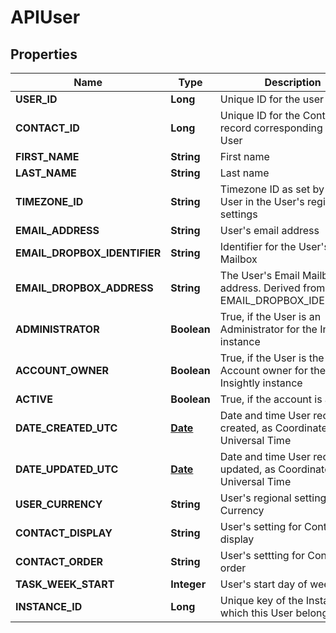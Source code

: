 
# APIUser

## Properties
Name | Type | Description | Notes
------------ | ------------- | ------------- | -------------
**USER_ID** | **Long** | Unique ID for the user record |  [optional]
**CONTACT_ID** | **Long** | Unique ID for the Contact record corresponding to the User |  [optional]
**FIRST_NAME** | **String** | First name |  [optional]
**LAST_NAME** | **String** | Last name |  [optional]
**TIMEZONE_ID** | **String** | Timezone ID as set by the User in the User&#39;s regional settings |  [optional]
**EMAIL_ADDRESS** | **String** | User&#39;s email address |  [optional]
**EMAIL_DROPBOX_IDENTIFIER** | **String** | Identifier for the User&#39;s Email Mailbox |  [optional]
**EMAIL_DROPBOX_ADDRESS** | **String** | The User&#39;s Email Mailbox address. Derived from the EMAIL_DROPBOX_IDENTIFIER. |  [optional]
**ADMINISTRATOR** | **Boolean** | True, if the User is an Administrator for the Insightly instance |  [optional]
**ACCOUNT_OWNER** | **Boolean** | True, if the User is the Account owner for the Insightly instance |  [optional]
**ACTIVE** | **Boolean** | True, if the account is active |  [optional]
**DATE_CREATED_UTC** | [**Date**](Date.md) | Date and time User record created, as Coordinated Universal Time |  [optional]
**DATE_UPDATED_UTC** | [**Date**](Date.md) | Date and time User record updated, as Coordinated Universal Time |  [optional]
**USER_CURRENCY** | **String** | User&#39;s regional setting for Currency |  [optional]
**CONTACT_DISPLAY** | **String** | User&#39;s setting for Contact List display |  [optional]
**CONTACT_ORDER** | **String** | User&#39;s settting for Contact List order |  [optional]
**TASK_WEEK_START** | **Integer** | User&#39;s start day of week |  [optional]
**INSTANCE_ID** | **Long** | Unique key of the Instance which this User belongs to |  [optional]



